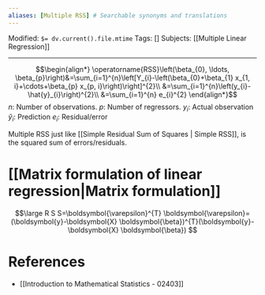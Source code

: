 ```yaml
---
aliases: [Multiple RSS] # Searchable synonyms and translations
---
```

Modified: `$= dv.current().file.mtime`
Tags: []
Subjects: [[Multiple Linear Regression]]
****

$$\begin{align*}
\operatorname{RSS}\left(\beta_{0}, \ldots, \beta_{p}\right)&=\sum_{i=1}^{n}\left[Y_{i}-\left(\beta_{0}+\beta_{1} x_{1, i}+\cdots+\beta_{p} x_{p, i}\right)\right]^{2}\\
&=\sum_{i=1}^{n}\left(y_{i}-\hat{y}_{i}\right)^{2}\\
&=\sum_{i=1}^{n} e_{i}^{2}
\end{align*}$$
$n:$ Number of observations.
$p:$ Number of regressors.
$y_i:$ Actual observation
$\hat{y}_i:$ Prediction
$e_{i}:$ Residual/error

Multiple RSS just like [[Simple Residual Sum of Squares | Simple RSS]], is the squared sum of errors/residuals.

# [[Matrix formulation of linear regression|Matrix formulation]]
$$\large
R S S=\boldsymbol{\varepsilon}^{T} \boldsymbol{\varepsilon}=(\boldsymbol{y}-\boldsymbol{X} \boldsymbol{\beta})^{T}(\boldsymbol{y}-\boldsymbol{X} \boldsymbol{\beta})
$$


# References
- [[Introduction to Mathematical Statistics - 02403]]